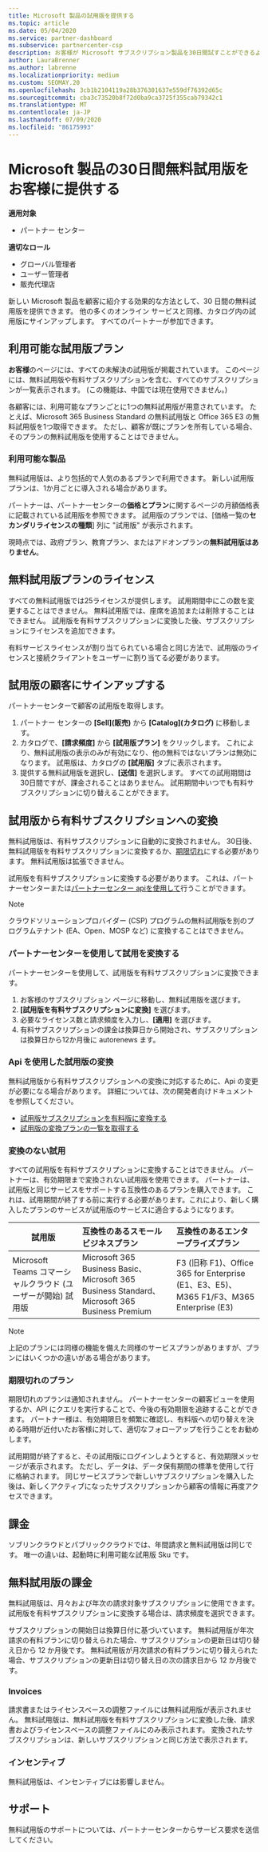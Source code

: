 ```yaml
---
title: Microsoft 製品の試用版を提供する
ms.topic: article
ms.date: 05/04/2020
ms.service: partner-dashboard
ms.subservice: partnercenter-csp
description: お客様が Microsoft サブスクリプション製品を30日間試すことができるようにします。 他の多くのオンラインサービスと同様に、カタログの無料試用版にサインアップします。
author: LauraBrenner
ms.author: labrenne
ms.localizationpriority: medium
ms.custom: SEOMAY.20
ms.openlocfilehash: 3cb1b2104119a28b376301637e559df76392d65c
ms.sourcegitcommit: cba3c73520b8f72d0ba9ca3725f355cab79342c1
ms.translationtype: MT
ms.contentlocale: ja-JP
ms.lasthandoff: 07/09/2020
ms.locfileid: "86175993"
---
```

# <a name="give-customers-30-day-free-trials-of-microsoft-products"></a>Microsoft 製品の30日間無料試用版をお客様に提供する

**適用対象**

- パートナー センター

**適切なロール**
-   グローバル管理者 
-   ユーザー管理者
-   販売代理店

新しい Microsoft 製品を顧客に紹介する効果的な方法として、30 日間の無料試用版を提供できます。 他の多くのオンライン サービスと同様、カタログ内の試用版にサインアップします。 すべてのパートナーが参加できます。

## <a name="available-trial-offers"></a>利用可能な試用版プラン

**お客様**のページには、すべての未解決の試用版が掲載されています。 このページには、無料試用版や有料サブスクリプションを含む、すべてのサブスクリプションが一覧表示されます。 (この機能は、中国では現在使用できません。)

各顧客には、利用可能なプランごとに1つの無料試用版が用意されています。 たとえば、Microsoft 365 Business Standard の無料試用版と Office 365 E3 の無料試用版を1つ取得できます。 ただし、顧客が既にプランを所有している場合、そのプランの無料試用版を使用することはできません。

### <a name="available-products"></a>利用可能な製品

無料試用版は、より包括的で人気のあるプランで利用できます。 新しい試用版プランは、1か月ごとに導入される場合があります。

パートナーは、パートナーセンターの**価格とプラン**に関するページの月額価格表に記載されている試用版を参照できます。 試用版のプランでは、[価格一覧の**セカンダリライセンスの種類**] 列に "試用版" が表示されます。

現時点では、政府プラン、教育プラン、またはアドオンプランの**無料試用版はありません**。

## <a name="licenses-for-free-trial-offers"></a>無料試用版プランのライセンス

すべての無料試用版では25ライセンスが提供します。 試用期間中にこの数を変更することはできません。 無料試用版では、座席を追加または削除することはできません。 試用版を有料サブスクリプションに変換した後、サブスクリプションにライセンスを追加できます。

有料サービスライセンスが割り当てられている場合と同じ方法で、試用版のライセンスと接続クライアントをユーザーに割り当てる必要があります。

## <a name="sign-customers-up-for-trials"></a>試用版の顧客にサインアップする

パートナーセンターで顧客の試用版を取得します。

1. パートナー センターの **[Sell]\(販売\)** から **[Catalog]\(カタログ\)** に移動します。 
2. カタログで、**[請求頻度]** から **[試用版プラン]** をクリックします。 これにより、無料試用版の表示のみが有効になり、他の無料ではないプランは無効になります。 試用版は、カタログの **[試用版]** タブに表示されます。
3. 提供する無料試用版を選択し、**[送信]** を選択します。 すべての試用期間は30日間ですが、課金されることはありません。 試用期間中いつでも有料サブスクリプションに切り替えることができます。

## <a name="converting-trials-to-paid-subscriptions"></a>試用版から有料サブスクリプションへの変換

無料試用版は、有料サブスクリプションに自動的に変換されません。 30日後、無料試用版を有料サブスクリプションに変換するか、[期限切れ](#expiring-offers)にする必要があります。 無料試用版は拡張できません。

試用版を有料サブスクリプションに変換する必要があります。 これは、パートナーセンターまたは[パートナーセンター api](#convert-trials-using-apis)[を使用して](#convert-trials-using-partner-center)行うことができます。

> [!NOTE]
> クラウドソリューションプロバイダー (CSP) プログラムの無料試用版を別のプログラムテナント (EA、Open、MOSP など) に変換することはできません。

### <a name="convert-trials-using-partner-center"></a>パートナーセンターを使用して試用を変換する

パートナーセンターを使用して、試用版を有料サブスクリプションに変換できます。

1. お客様のサブスクリプション ページに移動し、無料試用版を選びます。
2. **[試用版を有料サブスクリプションに変換]** を選びます。
3. 必要なライセンス数と請求頻度を入力し、**[適用]** を選びます。
4. 有料サブスクリプションの課金は換算日から開始され、サブスクリプションは換算日から12か月後に autorenews ます。 

### <a name="convert-trials-using-apis"></a>Api を使用した試用版の変換

無料試用版から有料サブスクリプションへの変換に対応するために、Api の変更が必要になる場合があります。 詳細については、次の開発者向けドキュメントを参照してください。

- [試用版サブスクリプションを有料版に変換する](https://docs.microsoft.com/partner-center/develop/convert-a-trial-subscription-to-paid)
- [試用版の変換プランの一覧を取得する](https://docs.microsoft.com/partner-center/develop/get-a-list-of-trial-conversion-offers)

### <a name="trials-without-conversions"></a>変換のない試用

すべての試用版を有料サブスクリプションに変換することはできません。 パートナーは、有効期限まで変換されない試用版を使用できます。 パートナーは、試用版と同じサービスをサポートする互換性のあるプランを購入できます。  これは、試用期間が終了する前に実行する必要があります。これにより、新しく購入したプランのサービスが試用版のサービスに適合するようになります。 

|**試用版**   |**互換性のあるスモールビジネスプラン**   |**互換性のあるエンタープライズプラン**   |
|----------------------------|:---------------------------------|:------------------------------------------|
|Microsoft Teams コマーシャルクラウド (ユーザーが開始) 試用版   |Microsoft 365 Business Basic、Microsoft 365 Business Standard、Microsoft 365 Business Premium   | F3 (旧称 F1)、Office 365 for Enterprise (E1、E3、E5)、M365 F1/F3、M365 Enterprise (E3)   |

>[!NOTE]
>上記のプランには同様の機能を備えた同様のサービスプランがありますが、プランにはいくつかの違いがある場合があります。

### <a name="expiring-offers"></a>期限切れのプラン

期限切れのプランは通知されません。 パートナーセンターの顧客ビューを使用するか、API にクエリを実行することで、今後の有効期限を追跡することができます。 パートナー様は、有効期限日を頻繁に確認し、有料版への切り替えを決める時期が近付いたお客様に対して、適切なフォローアップを行うことをお勧めします。

試用期間が終了すると、その試用版にログインしようとすると、有効期限メッセージが表示されます。 ただし、データは、データ保有期間の標準を使用して行に格納されます。 同じサービスプランで新しいサブスクリプションを購入した後は、新しくアクティブになったサブスクリプションから顧客の情報に再度アクセスできます。

## <a name="billing"></a>課金

ソブリンクラウドとパブリッククラウドでは、年間請求と無料試用版は同じです。 唯一の違いは、起動時に利用可能な試用版 Sku です。

## <a name="billing-for-free-trials"></a>無料試用版の課金

無料試用版は、月々および年次の請求対象サブスクリプションに使用できます。 試用版を有料サブスクリプションに変換する場合は、請求頻度を選択できます。

サブスクリプションの開始日は換算日付に基づいています。 無料試用版が年次請求の有料プランに切り替えられた場合、サブスクリプションの更新日は切り替え日から 12 か月後です。 無料試用版が月次請求の有料プランに切り替えられた場合、サブスクリプションの更新日は切り替え日の次の請求日から 12 か月後です。

### <a name="invoices"></a>Invoices

請求書またはライセンスベースの調整ファイルには無料試用版が表示されません。 無料試用版は、無料試用版を有料サブスクリプションに変換した後、請求書およびライセンスベースの調整ファイルにのみ表示されます。 変換されたサブスクリプションは、新しいサブスクリプションと同じ方法で表示されます。

### <a name="incentives"></a>インセンティブ

無料試用版は、インセンティブには影響しません。

## <a name="support"></a>サポート

無料試用版のサポートについては、パートナーセンターからサービス要求を送信してください。
